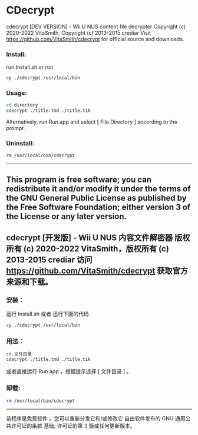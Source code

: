 # CDecrypt 
cdecrypt [DEV VERSION] - Wii U NUS content file decrypter
Copyright (c) 2020-2022 VitaSmith, Copyright (c) 2013-2015 crediar
Visit https://github.com/VitaSmith/cdecrypt for official source and downloads.

### Install:
run Install.sh or run
```sh
cp ./cdecrypt /usr/local/bin
```
### Usage: 
```sh
cd directory
cdecrypt ./title.tmd ./title.tik
```
Alternatively, run Run.app and select [ File Directory ] according to the prompt.

### Uninstall:
```sh
rm /usr/local/bin/cdecrypt
```
---------------------------------------------------------------

This program is free software; you can redistribute it and/or modify it under
the terms of the GNU General Public License as published by the Free Software
Foundation; either version 3 of the License or any later version.
---------------------------------------------------------------
cdecrypt [开发版] - Wii U NUS 内容文件解密器
版权所有 (c) 2020-2022 VitaSmith，版权所有 (c) 2013-2015 crediar
访问 https://github.com/VitaSmith/cdecrypt 获取官方来源和下载。
---------------------------------------------------------------
### 安装：
运行 Install.sh 或者 运行下面的代码
```sh
cp ./cdecrypt /usr/local/bin
``` 

### 用法：
```sh
cd 文件目录
cdecrypt ./title.tmd ./title.tik
```
或者直接运行 Run.app ，根据提示选择 [ 文件目录 ] 。
### 卸载:
```sh
rm /usr/local/bin/cdecrypt
```
---------------------------------------------------------------
该程序是免费软件； 您可以重新分发它和/或修改它
自由软件发布的 GNU 通用公共许可证的条款
基础; 许可证的第 3 版或任何更新版本。